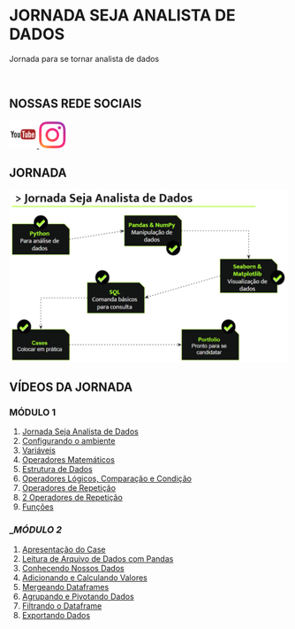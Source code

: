 # JORNADA SEJA ANALISTA DE DADOS
Jornada para se tornar analista de dados

<br>

## __NOSSAS REDE SOCIAIS__
<a href="https://www.youtube.com/channel/UCdHcGHqsxDOK8tDJf96x1SA">
<img src="./Imagens/youtube.png" width="50" url="www.google.com">
</a>

<a href="https://www.instagram.com/seja_analistadados/">
<img src="./Imagens/instagram.png" width="48">
</a>

<br>

## __JORNADA__

![](./Imagens/jornada_analista_dados.png)

## __VÍDEOS DA JORNADA__

### __MÓDULO 1__

1. [Jornada Seja Analista de Dados](https://youtu.be/uf9muMGGdN8)
2. [Configurando o ambiente](https://youtu.be/ecR-bQrNKJ8)
3. [Variáveis](https://youtu.be/AZucLNV47ts)
4. [Operadores Matemáticos](https://youtu.be/CJqCp0uGEp4)
5. [Estrutura de Dados](https://youtu.be/ofx0nLj_cp8)
6. [Operadores Lógicos, Comparação e Condição](https://youtu.be/XDZIl7mlKxw)
7. [Operadores de Repetição](https://youtu.be/ElFPRv15Tcc)
8. [2 Operadores de Repetição](https://youtu.be/KogVsS9xT7c)
9. [Funções](https://youtu.be/aSNk5K3QogE)

### __MÓDULO 2_

1. [Apresentação do Case](https://youtu.be/iKGCUmhPto8)
2. [Leitura de Arquivo de Dados com Pandas](https://youtu.be/SRJT5m3MLFQ)
3. [Conhecendo Nossos Dados](https://youtu.be/d1qII8TRyDM)
4. [Adicionando e Calculando Valores](https://youtu.be/wMWAjaJdSNg)
5. [Mergeando Dataframes](https://youtu.be/mQPC0n_6ibw)
6. [Agrupando e Pivotando Dados](https://youtu.be/nLiPq1irxuw)
7. [Filtrando o Dataframe](https://youtu.be/EVzB2N2Efc0)
8. [Exportando Dados](https://youtu.be/CrDhT0j_XgM)



